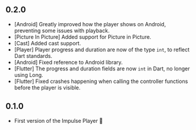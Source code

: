 ## 0.2.0

* [Android] Greatly improved how the player shows on Android, preventing some issues with playback.
* [Picture In Picture] Added support for Picture in Picture.
* [Cast] Added cast support.
* [Player] Player progress and duration are now of the type `int`, to reflect Dart standards.
* [Android] Fixed reference to Android library.
* [Flutter] The progress and duration fields are now `int` in Dart, no longer using Long.
* [Flutter] Fixed crashes happening when calling the controller functions before the player is visible.

## 0.1.0

* First version of the Impulse Player 🚀
